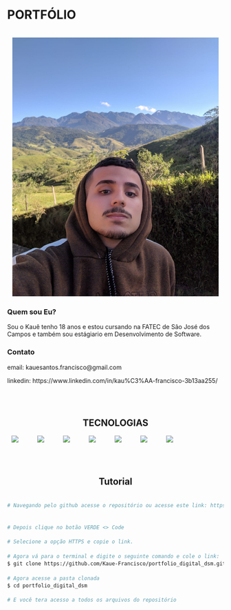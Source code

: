 # PORTFÓLIO

<br>

<div align="center">
    <img src="./mgt/perfil.jpeg" width="480" height='600'>
</div>

### Quem sou Eu?
<p>Sou o Kauê tenho 18 anos e estou cursando na FATEC de São José dos Campos e também sou estágiario em Desenvolvimento de Software.</p>

### Contato
<p>email: kauesantos.francisco@gmail.com</p>
<p>linkedin: https://www.linkedin.com/in/kau%C3%AA-francisco-3b13aa255/ </p>

<br><br>

<h2 align="center">TECNOLOGIAS</h2>

<div align="center" style="display:flex;">
<img src="https://cdn.jsdelivr.net/gh/devicons/devicon/icons/python/python-original.svg" width="50px" style="padding-left:10px;"/>

<img src="https://cdn.jsdelivr.net/gh/devicons/devicon/icons/flask/flask-original.svg" width="50px" style="padding-left:10px;"/> 


<img src="https://cdn.jsdelivr.net/gh/devicons/devicon/icons/html5/html5-original.svg" width="50px" style="padding-left:10px;"/>


<img src="https://cdn.jsdelivr.net/gh/devicons/devicon/icons/css3/css3-original.svg" width="50px" style="padding-left:10px;"/>


<img src="https://cdn.jsdelivr.net/gh/devicons/devicon/icons/mysql/mysql-original.svg" width="50px" style="padding-left:10px;"/>


<img src="https://cdn.jsdelivr.net/gh/devicons/devicon/icons/git/git-original.svg" width="50px" style="padding-left:10px;"/>


<img src="https://cdn.jsdelivr.net/gh/devicons/devicon/icons/github/github-original.svg" width="50px" style="padding-left:10px;"/>
</div>

<br><br>

<h2 align="center">Tutorial</h2>

```bash

# Navegando pelo github acesse o repositório ou acesse este link: https://github.com/Kaue-Francisco/portfolio_digital_dsm


# Depois clique no botão VERDE <> Code

# Selecione a opção HTTPS e copie o link.

# Agora vá para o terminal e digite o seguinte comando e cole o link:
$ git clone https://github.com/Kaue-Francisco/portfolio_digital_dsm.git

# Agora acesse a pasta clonada
$ cd portfolio_digital_dsm

# E você tera acesso a todos os arquivos do repositório

```